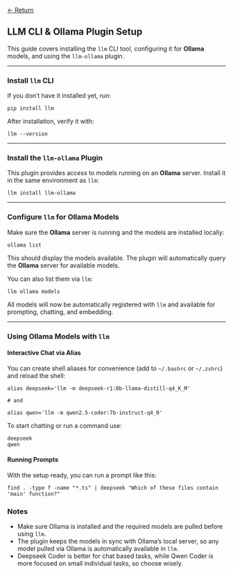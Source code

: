 [← Return](../README.md)

## LLM CLI & Ollama Plugin Setup

This guide covers installing the `llm` CLI tool, configuring it for **Ollama**
models, and using the `llm-ollama` plugin.

---

### Install `llm` CLI

If you don’t have it installed yet, run:

```
pip install llm
```

After installation, verify it with:

```
llm --version
```

---

### Install the `llm-ollama` Plugin

This plugin provides access to models running on an **Ollama** server. Install
it in the same environment as `llm`:

```
llm install llm-ollama
```

---

### Configure `llm` for Ollama Models

Make sure the **Ollama** server is running and the models are installed locally:

```
ollama list
```

This should display the models available. The plugin will automatically query
the **Ollama** server for available models.

You can also list them via `llm`:

```
llm ollama models
```

All models will now be automatically registered with `llm` and available for
prompting, chatting, and embedding.

---

### Using Ollama Models with `llm`

#### Interactive Chat via Alias

You can create shell aliases for convenience (add to `~/.bashrc` or `~/.zshrc`)
and reload the shell:

```
alias deepseek='llm -m deepseek-r1:8b-llama-distill-q4_K_M'

# and

alias qwen='llm -m qwen2.5-coder:7b-instruct-q4_0'
```

To start chatting or run a command use:

```
deepseek
qwen
```

#### Running Prompts

With the setup ready, you can run a prompt like this:

```
find . -type f -name "*.ts" | deepseek "Which of these files contain 'main' function?"
```

### Notes

- Make sure Ollama is installed and the required models are pulled before using
  `llm`.
- The plugin keeps the models in sync with Ollama’s local server, so any model
  pulled via Ollama is automatically available in `llm`.
- Deepseek Coder is better for chat based tasks, while Qwen Coder is more
  focused on small individual tasks, so choose wisely.
